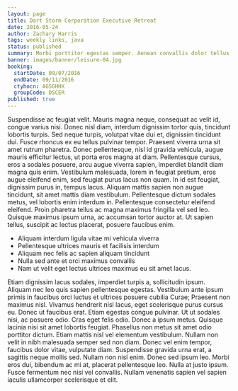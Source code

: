 ```yaml
---
layout: page
title: Dart Storm Corporation Executive Retreat
date: 2016-05-24
author: Zachary Harris
tags: weekly links, java
status: published
summary: Morbi porttitor egestas semper. Aenean convallis dolor tellus, at.
banner: images/banner/leisure-04.jpg
booking:
  startDate: 09/07/2016
  endDate: 09/11/2016
  ctyhocn: AGSGHHX
  groupCode: DSCER
published: true
---
```

Suspendisse ac feugiat velit. Mauris magna neque, consequat ac velit id, congue varius nisi. Donec nisl diam, interdum dignissim tortor quis, tincidunt lobortis turpis. Sed neque turpis, volutpat vitae dui et, dignissim tincidunt dui. Fusce rhoncus ex eu tellus pulvinar tempor. Praesent viverra urna sit amet rutrum pharetra. Donec pellentesque, nisl id gravida vehicula, augue mauris efficitur lectus, ut porta eros magna at diam. Pellentesque cursus, eros a sodales posuere, arcu augue viverra sapien, imperdiet blandit diam magna quis enim. Vestibulum malesuada, lorem in feugiat pretium, eros augue eleifend enim, sed feugiat purus lacus non quam. In id est feugiat, dignissim purus in, tempus lacus. Aliquam mattis sapien non augue tincidunt, sit amet mattis diam vestibulum. Pellentesque dictum sodales metus, vel lobortis enim interdum in. Pellentesque consectetur eleifend eleifend. Proin pharetra tellus ac magna maximus fringilla vel sed leo. Quisque maximus ipsum urna, ac accumsan tortor auctor at. Ut sapien tellus, suscipit ac lectus placerat, posuere faucibus enim.

* Aliquam interdum ligula vitae mi vehicula viverra
* Pellentesque ultrices mauris et facilisis interdum
* Aliquam nec felis ac sapien aliquam tincidunt
* Nulla sed ante et orci maximus convallis
* Nam ut velit eget lectus ultrices maximus eu sit amet lacus.

Etiam dignissim lacus sodales, imperdiet turpis a, sollicitudin ipsum. Aliquam nec leo quis sapien pellentesque egestas. Vestibulum ante ipsum primis in faucibus orci luctus et ultrices posuere cubilia Curae; Praesent non maximus nisl. Vivamus hendrerit nisl lacus, eget scelerisque purus cursus eu. Donec ut faucibus erat. Etiam egestas congue pulvinar. Ut ut sodales nisi, ac posuere odio. Cras eget felis odio. Donec a ipsum metus. Quisque lacinia nisi sit amet lobortis feugiat. Phasellus non metus sit amet odio porttitor dictum. Etiam mattis nisl vel elementum vestibulum.
Nullam non velit in nibh malesuada semper sed non diam. Donec vel enim tempor, faucibus dolor vitae, vulputate diam. Suspendisse gravida urna erat, a sagittis neque mollis sed. Nullam non nisl enim. Donec sed ipsum leo. Morbi eros dui, bibendum ac mi at, placerat pellentesque leo. Nulla at justo ipsum. Fusce fermentum nec nisi vel convallis. Nullam venenatis sapien vel sapien iaculis ullamcorper scelerisque et elit.
